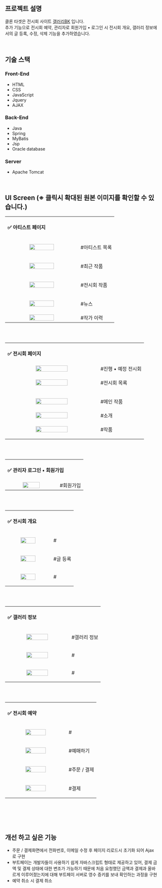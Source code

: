 <!-- # <div align="center">GALLERY</div>

### <div align="center"></div>

<br />

# <div align="center"><img src="https://github.com/wjsyuwls/gallery-clone/blob/master/image/main.jpg" width="50%" height="50%"/></div>

<br />
<br /> -->

## 프로젝트 설명

클론 타겟은 전시회 사이트 <a href="https://www.gallerybk.co.kr/">갤러리BK</a> 입니다. 
<br />
추가 기능으로 전시회 예약, 관리자로 회원가입 • 로그인 시 전시회 개요, 갤러리 정보에서의 글 등록, 수정, 삭제 기능을 추가하였습니다.

<br />

## 기술 스택

### Front-End

- HTML
- CSS
- JavaScript
- Jquery
- AJAX

### Back-End

- Java
- Spring
- MyBatis
- Jsp
- Oracle database

### Server
- Apache Tomcat

<br/>

## UI Screen (※ 클릭시 확대된 원본 이미지를 확인할 수 있습니다.)

<table>
        <tbody>
		<tr>
			<td colspan=2>
				<br>
				<b> ✅ 아티스트 페이지 </b><br>
				<br>
			</td>
		</tr>
		<tr>
           		 <td><div align="center"><img src="/image/artist_list.png" width="60%" height="60%"></div></td>
			 <td width="33%"><p>#아티스트 목록</p></td>
       		</tr>
		<tr>
		 	 <td><div align="center"><img src="/image/artist_featured_works.png" width="60%" height="60%"></div></td>
			 <td><p>#최근 작품</p></td>
		</tr>
		<tr>
		 	 <td><div align="center"><img src="/image/artist_exhibitions.png" width="60%" height="60%"></div></td>
			 <td><p>#전시회 작품</p></td>
		</tr>
		<tr>
		 	 <td><div align="center"><img src="/image/artist_news.png" width="60%" height="60%"></div></td>
		 	 <td><p>#뉴스</p></td>
		</tr>
		<tr>
		  	 <td><div align="center"><img src="/image/artist_cv.png" width="60%" height="60%"></div></td>
		  	 <td>#작가 이력</td>
		</tr>
   	</tbody>
</table>
<br><br>

<table>
	<tbody>
		<tr>
			<td colspan=2>
				<br>
				<b> ✅ 전시회 페이지 </b><br>
				<br>
			</td>
		</tr>
		<tr>
           		 <td><div align="center"><img src="/image/exhibitions_main.png" width="60%" height="60%"></div></td>
           		 <td width="33%">#진행 • 예정 전시회</td>
       		</tr>
		<tr>
		 	 <td><div align="center"><img src="/image/exhibitions_list.png" width="60%" height="60%"></div></td>
		 	 <td><p>#전시회 목록</p></td>
		</tr>
		<tr>
		 	 <td><div align="center"><img src="/image/exhibitions_info_main.png" width="60%" height="60%"></div></td>
 			 <td><p>#메인 작품</p></td>
		</tr>
		<tr>
		 	 <td><div align="center"><img src="/image/exhibitions_introdution.png" width="60%" height="60%"></div></td>
		 	 <td>#소개</td>
		</tr>
		<tr>
		  	 <td><div align="center"><img src="/image/exhibitions_works.png" width="60%" height="60%"></div></td>
			 <td><p>#작품</p></td>
		</tr>
   	</tbody>
</table>
<br><br>

<table>
	<tbody>
		<tr>
			<td colspan=2>
				<br>
				<b> ✅ 관리자 로그인 • 회원가입 </b><br>
				<br>
			</td>
		</tr>
		<tr>
           		 <td><div align="center"><img src="/image/join.png" width="60%" height="60%"></div></td>
           		 <td width="33%">#회원가입</td>
       		</tr>
   	</tbody>
</table>
<br><br>

<table>
	<tbody>
		<tr>
			<td colspan=2>
				<br>
				<b> ✅ 전시회 개요 </b><br>
				<br>
			</td>
		</tr>
		<tr>
           		 <td><div align="center"><img src="/image/artfairs.png" width="60%" height="60%"></div></td>
			 <td width="33%"><p>#</p></td>
       		</tr>
		<tr>
           		 <td><div align="center"><img src="/image/artfairs_insert.png" width="60%" height="60%"></div></td>
			 <td width="33%"><p>#글 등록</p></td>
       		</tr>
		<tr>
           		 <td><div align="center"><img src="/image/artfairs_info.png" width="60%" height="60%"></div></td>
           		 <td width="33%"><p>#</p></td>
       		</tr>
   	</tbody>
</table>
<br><br>

<table>
	<tbody>
		<tr>
			<td colspan=2>
				<br>
				<b> ✅ 갤러리 정보 </b><br>
				<br>
			</td>
		</tr>
		<tr>
           		 <td><div align="center"><img src="/image/galleries_about.png" width="60%" height="60%"></div></td>
			 <td width="33%"><p>#갤러리 정보</p></td>
       		</tr>
		<tr>
           		 <td><div align="center"><img src="/image/galleries_location.png" width="60%" height="60%"></div></td>
			 <td width="33%"><p>#</p></td>
       		</tr>
		<tr>
           		 <td><div align="center"><img src="/image/galleries_contact.png" width="60%" height="60%"></div></td>
           		 <td width="33%"><p>#</p></td>
       		</tr>
   	</tbody>
</table>
<br><br>

<table>
	<tbody>
		<tr>
			<td colspan=2>
				<br>
				<b> ✅ 전시회 예약 </b><br>
				<br>
			</td>
		</tr>
		<tr>
           		 <td><div align="center"><img src="/image/booking_1.png" width="60%" height="60%"></div></td>
			 <td width="33%"><p>#</p><p></p></td>
       		</tr>
		<tr>
           		 <td><div align="center"><img src="/image/booking_2.png" width="60%" height="60%"></div></td>
			 <td width="33%"><p>#예매하기</p></td>
       		</tr>
		<tr>
           		 <td><div align="center"><img src="/image/booking_3.png" width="60%" height="60%"></div></td>
           		 <td width="33%"><p>#주문 / 결제</p></td>
       		</tr>
		<tr>
           		 <td><div align="center"><img src="/image/payment.png" width="60%" height="60%"></div></td>
           		 <td width="33%"><p>#결제</p></td>
       		</tr>
   	</tbody>
</table>
<br><br>
<br />
<br />

## 개선 하고 싶은 기능
- 주문 / 결제화면에서 전화번호, 이메일 수정 후 페이지 리로드시 초기화 되어 Ajax로 구현
- 부트페이는 개발자들이 사용하기 쉽게 자바스크립트 형태로 제공하고 있어, 결제 금액 및 결제 상태에 대한 변조가 가능하기 때문에 처음 요청했던 금액과 결제과 올바르게 이루어졌는지에 대해 부트페이 서버로 영수  증키를 보내 확인하는 과정을 구현
- 예약 취소 시 결제 취소

